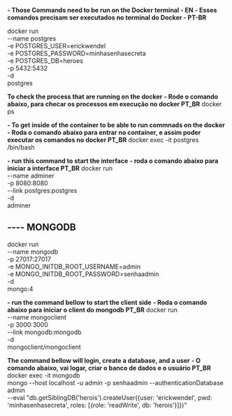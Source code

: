 **- Those Commands need to be run on the Docker terminal - EN**
**- Esses comandos precisam ser executados no terminal do Docker - PT-BR** 

docker run \
    --name postgres \
    -e POSTGRES_USER=erickwendel \
    -e POSTGRES_PASSWORD=minhasenhasecreta \
    -e POSTGRES_DB=heroes \
    -p 5432:5432 \
    -d \
    postgres

**To check the process that are running on the docker**
**- Rode o comando abaixo, para checar os processos em execução no docker PT_BR**
docker ps 

**- To get inside of the container to be able to run commnads on the docker**
**- Roda o comando abaixo para entrar no container, e assim poder executar os comandos no docker PT_BR**
docker exec -it postgres /bin/bash

**- run this command to start the interface**
**- roda o comando abaixo para iniciar a interface PT_BR**
docker run \
    --name adminer \
    -p 8080:8080 \
    --link postgres:postgres \
    -d \
    adminer

## ---- MONGODB
docker run \
    --name mongodb \
    -p 27017:27017 \
    -e MONGO_INITDB_ROOT_USERNAME=admin \
    -e MONGO_INITDB_ROOT_PASSWORD=senhaadmin \
    -d \
    mongo:4

**- run the command bellow to start the client side**
**- Roda o comando abaixo para iniciar o client do mongodb PT_BR**
docker run \
    --name mongoclient \
    -p 3000:3000 \
    --link mongodb:mongodb \
    -d \
    mongoclient/mongoclient

**The command bellow will login, create a database, and a user**
**- O comando abaixo, vai logar, criar o banco de dados e o usuário PT_BR**
docker exec -it mongodb \
    mongo --host localhost -u admin -p senhaadmin --authenticationDatabase admin \
    --eval "db.getSiblingDB('herois').createUser({user: 'erickwendel', pwd: 'minhasenhasecreta', roles: [{role: 'readWrite', db: 'herois'}]})"